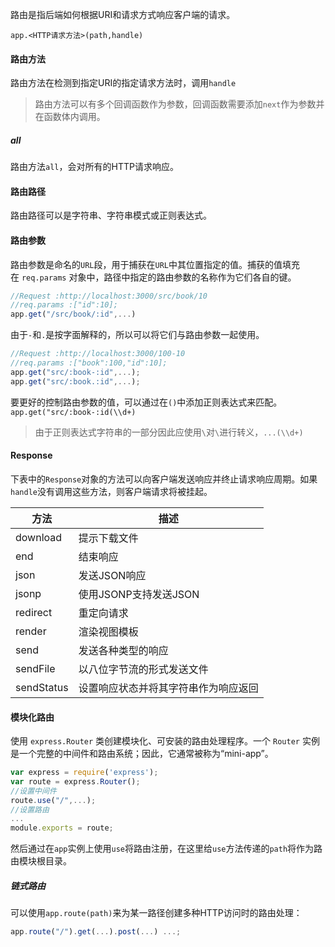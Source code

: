 路由是指后端如何根据URI和请求方式响应客户端的请求。

`app.<HTTP请求方法>(path,handle)`
#### 路由方法
路由方法在检测到指定URI的指定请求方法时，调用`handle`
>路由方法可以有多个回调函数作为参数，回调函数需要添加`next`作为参数并在函数体内调用。
##### all
路由方法`all`，会对所有的HTTP请求响应。
#### 路由路径
路由路径可以是字符串、字符串模式或正则表达式。
#### 路由参数
路由参数是命名的`URL`段，用于捕获在`URL`中其位置指定的值。捕获的值填充在 `req.params` 对象中，路径中指定的路由参数的名称作为它们各自的键。

```js
//Request :http://localhost:3000/src/book/10
//req.params :["id":10];
app.get("/src/book/:id",...)
```
由于`-`和`.`是按字面解释的，所以可以将它们与路由参数一起使用。
```js
//Request :http://localhost:3000/100-10
//req.params :["book":100,"id":10];
app.get("src/:book-:id",...);
app.get("src/:book.:id",...);
```
要更好的控制路由参数的值，可以通过在`()`中添加正则表达式来匹配。
`app.get("src/:book-:id(\\d+)`
>由于正则表达式字符串的一部分因此应使用`\`对`\`进行转义，`...(\\d+)`

#### Response
下表中的`Response`对象的方法可以向客户端发送响应并终止请求响应周期。如果`handle`没有调用这些方法，则客户端请求将被挂起。

| 方法         | 描述                 |
| ---------- | ------------------ |
| download   | 提示下载文件             |
| end        | 结束响应               |
| json       | 发送JSON响应           |
| jsonp      | 使用JSONP支持发送JSON    |
| redirect   | 重定向请求              |
| render     | 渲染视图模板             |
| send       | 发送各种类型的响应          |
| sendFile   | 以八位字节流的形式发送文件      |
| sendStatus | 设置响应状态并将其字符串作为响应返回 |
#### 模块化路由
使用 `express.Router` 类创建模块化、可安装的路由处理程序。一个 `Router` 实例是一个完整的中间件和路由系统；因此，它通常被称为“mini-app”。
```js
var express = require('express');
var route = express.Router();
//设置中间件
route.use("/",...);
//设置路由
...
module.exports = route;
```
然后通过在`app`实例上使用`use`将路由注册，在这里给`use`方法传递的`path`将作为路由模块根目录。
##### 链式路由
可以使用`app.route(path)`来为某一路径创建多种HTTP访问时的路由处理：
```js
app.route("/").get(...).post(...) ...;
```

